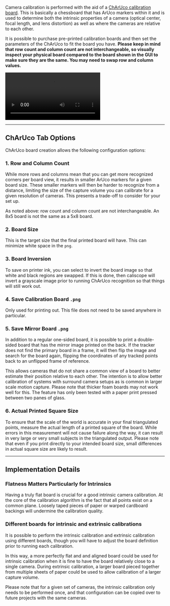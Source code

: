 Camera calibration is performed with the aid of a [ChArUco calibration board](https://docs.opencv.org/3.4/df/d4a/tutorial_charuco_detection.html). This is basically a chessboard that has ArUco markers within it and is used to determine both the intrinsic properties of a camera (optical center, focal length, and lens distortion) as well as where the cameras are relative to each other. 

It is possible to purchase pre-printed calibration boards and then set the parameters of the ChArUco to fit the board you have. **Please keep in mind that row count and column count are not interchangeable, so visually inspect your physical board compared to the board shown in the GUI to make sure they are the same. You may need to swap row and column values.**

<video  controls>
  <source src="../videos/charuco_demo.mp4" type="video/mp4">
</video>

---

## ChArUco Tab Options

ChArUco board creation allows the following configuration options:

### 1. Row and Column Count

While more rows and columns mean that you can get more recognized corners per board view, it results in smaller ArUco markers for a given board size. These smaller markers will then be harder to recognize from a distance, limiting the size of the capture volume you can calibrate for a given resolution of cameras. This presents a trade-off to consider for your set up.

As noted above: row count and column count are not interchangeable. An 8x5 board is not the same as a 5x8 board.
### 2. Board Size

This is the target size that the final printed board will have. This can minimize white space in the `png`. 

### 3. Board Inversion

To save on printer ink, you can select to invert the board image so that white and black regions are swapped. If this is done, then caliscope will invert a grayscale image prior to running ChArUco recognition so that things will still work out.

### 4. Save Calibration Board `.png`

Only used for printing out. This file does not need to be saved anywhere in particular. 

### 5. Save Mirror Board `.png`

In addition to a regular one-sided board, it is possible to print a double-sided board that has the mirror image printed on the back. If the tracker does not find the primary board in a frame, it will then flip the image and search for the board again, flipping the coordinates of any tracked points back to an unflipped frame of reference.

This allows cameras that do not share a common view of a board to better estimate their position relative to each other. The intention is to allow better calibration of systems with surround camera setups as is common in larger scale motion capture. Please note that thicker foam boards may not work well for this. The feature has only been tested with a paper print pressed between two panes of glass.

### 6. Actual Printed Square Size

To ensure that the scale of the world is accurate in your final triangulated points, measure the actual length of a printed square of the board. While errors in this measurement will not cause failure along the way, it can result in very large or very small subjects in the triangulated output. Please note that even if you print directly to your intended board size, small differences in actual square size are likely to result.

---
## Implementation Details

### Flatness Matters Particularly for Intrinsics

Having a truly flat board is crucial for a good intrinsic camera calibration. At the core of the calibration algorithm is the fact that all points exist on a common plane. Loosely taped pieces of paper or warped cardboard backings will undermine the calibration quality. 

### Different boards for intrinsic and extrinsic calibrations

It is possible to perform the intrinsic calibration and extrinsic calibration using different boards, though you will have to adjust the board definition prior to running each calibration. 

In this way, a more perfectly flat and and aligned board could be used for intrinsic calibration when it is fine to have the board relatively close to a single camera. During extrinsic calibration, a larger board pieced together from multiple sheets of paper could be used to allow calibration of a larger capture volume.

Please note that for a given set of cameras, the intrinsic calibration only needs to be performed once, and that configuration can be copied over to future projects with the same cameras.